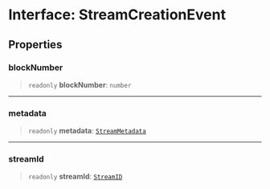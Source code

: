 # Interface: StreamCreationEvent

## Properties

### blockNumber

> `readonly` **blockNumber**: `number`

***

### metadata

> `readonly` **metadata**: [`StreamMetadata`](../api.md#streammetadata)

***

### streamId

> `readonly` **streamId**: [`StreamID`](../api.md#streamid)
